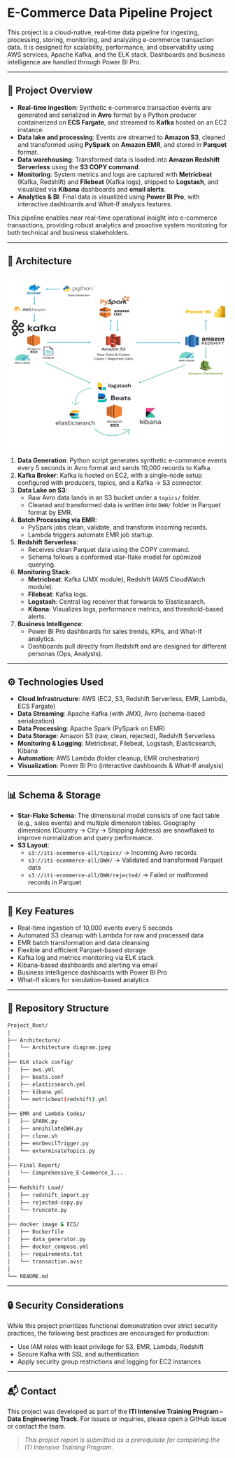 # E-Commerce Data Pipeline Project

This project is a cloud-native, real-time data pipeline for ingesting, processing, storing, monitoring, and analyzing e-commerce transaction data. It is designed for scalability, performance, and observability using AWS services, Apache Kafka, and the ELK stack. Dashboards and business intelligence are handled through Power BI Pro.

---

## 🚀 Project Overview

- **Real-time ingestion**: Synthetic e-commerce transaction events are generated and serialized in **Avro** format by a Python producer containerized on **ECS Fargate**, and streamed to **Kafka** hosted on an EC2 instance.
- **Data lake and processing**: Events are streamed to **Amazon S3**, cleaned and transformed using **PySpark** on **Amazon EMR**, and stored in **Parquet** format.
- **Data warehousing**: Transformed data is loaded into **Amazon Redshift Serverless** using the **S3 COPY command**.
- **Monitoring**: System metrics and logs are captured with **Metricbeat** (Kafka, Redshift) and **Filebeat** (Kafka logs), shipped to **Logstash**, and visualized via **Kibana** dashboards and **email alerts**.
- **Analytics & BI**: Final data is visualized using **Power BI Pro**, with interactive dashboards and What-If analysis features.

This pipeline enables near real-time operational insight into e-commerce transactions, providing robust analytics and proactive system monitoring for both technical and business stakeholders.

---

## 🧱 Architecture
<img src="Architecture/Architecture%20diagram.jpeg" alt="Architecture Diagram" width="700" height="400">

1. **Data Generation**: Python script generates synthetic e-commerce events every 5 seconds in Avro format and sends 10,000 records to Kafka.
2. **Kafka Broker**: Kafka is hosted on EC2, with a single-node setup configured with producers, topics, and a Kafka → S3 connector.
3. **Data Lake on S3**:
   - Raw Avro data lands in an S3 bucket under a `topics/` folder.
   - Cleaned and transformed data is written into `DWH/` folder in Parquet format by EMR.
4. **Batch Processing via EMR**:
   - PySpark jobs clean, validate, and transform incoming records.
   - Lambda triggers automate EMR job startup.
5. **Redshift Serverless**:
   - Receives clean Parquet data using the COPY command.
   - Schema follows a conformed star-flake model for optimized querying.
6. **Monitoring Stack**:
   - **Metricbeat**: Kafka (JMX module), Redshift (AWS CloudWatch module).
   - **Filebeat**: Kafka logs.
   - **Logstash**: Central log receiver that forwards to Elasticsearch.
   - **Kibana**: Visualizes logs, performance metrics, and threshold-based alerts.
7. **Business Intelligence**:
   - Power BI Pro dashboards for sales trends, KPIs, and What-If analytics.
   - Dashboards pull directly from Redshift and are designed for different personas (Ops, Analysts).

---

## ⚙️ Technologies Used

- **Cloud Infrastructure**: AWS (EC2, S3, Redshift Serverless, EMR, Lambda, ECS Fargate)
- **Data Streaming**: Apache Kafka (with JMX), Avro (schema-based serialization)
- **Data Processing**: Apache Spark (PySpark on EMR)
- **Data Storage**: Amazon S3 (raw, clean, rejected), Redshift Serverless
- **Monitoring & Logging**: Metricbeat, Filebeat, Logstash, Elasticsearch, Kibana
- **Automation**: AWS Lambda (folder cleanup, EMR orchestration)
- **Visualization**: Power BI Pro (interactive dashboards & What-If analysis)

---

## 📊 Schema & Storage

- **Star-Flake Schema**: The dimensional model consists of one fact table (e.g., sales events) and multiple dimension tables. Geography dimensions (Country → City → Shipping Address) are snowflaked to improve normalization and query performance.
- **S3 Layout**:
  - `s3://iti-ecommerce-all/topics/` → Incoming Avro records
  - `s3://iti-ecommerce-all/DWH/` → Validated and transformed Parquet data
  - `s3://iti-ecommerce-all/DWH/rejected/` → Failed or malformed records in Parquet



---

## 📣 Key Features

- Real-time ingestion of 10,000 events every 5 seconds
- Automated S3 cleanup with Lambda for raw and processed data
- EMR batch transformation and data cleansing
- Flexible and efficient Parquet-based storage
- Kafka log and metrics monitoring via ELK stack
- Kibana-based dashboards and alerting via email
- Business intelligence dashboards with Power BI Pro
- What-If slicers for simulation-based analytics

---

## 📁 Repository Structure

```bash
Project_Root/
│
├── Architecture/
│   └── Architecture diagram.jpeg
│
├── ELK stack config/
│   ├── aws.yml
│   ├── beats.conf
│   ├── elasticsearch.yml
│   ├── kibana.yml
│   └── metricbeat(redshift).yml
│
├── EMR and Lambda Codes/
│   ├── SPARK.py
│   ├── annihilateDWH.py
│   ├── clone.sh
│   ├── emrDevilTrigger.py
│   └── exterminateTopics.py
│
├── Final Report/
│   └── Comprehensive_E-Commerce_I...
│
├── Redshift Load/
│   ├── redshift_import.py
│   ├── rejected-copy.py
│   └── truncate.py
│
├── docker image & ECS/
│   ├── Dockerfile
│   ├── data_generator.py
│   ├── docker_compose.yml
│   ├── requirements.txt
│   └── transaction.avsc
│
└── README.md
```

---

## 🔒 Security Considerations

While this project prioritizes functional demonstration over strict security practices, the following best practices are encouraged for production:

- Use IAM roles with least privilege for S3, EMR, Lambda, Redshift
- Secure Kafka with SSL and authentication
- Apply security group restrictions and logging for EC2 instances

---

## 📬 Contact

This project was developed as part of the **ITI Intensive Training Program – Data Engineering Track**. For issues or inquiries, please open a GitHub issue or contact the team.

> *This project report is submitted as a prerequisite for completing the ITI Intensive Training Program.*

